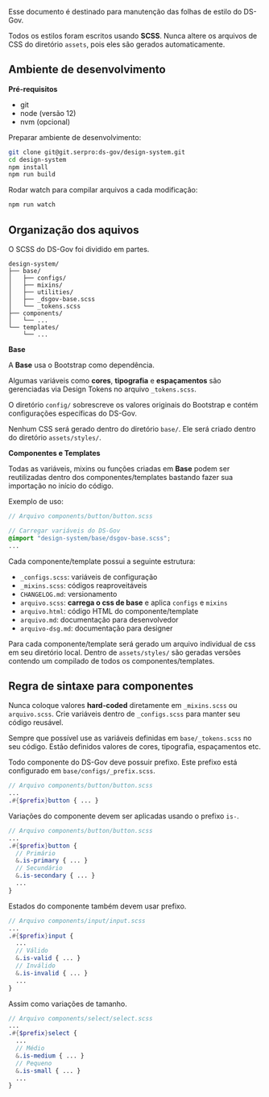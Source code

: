 Esse documento é destinado para manutenção das folhas de estilo do DS-Gov.

Todos os estilos foram escritos usando **SCSS**. Nunca altere os arquivos de CSS do diretório `assets`, pois eles são gerados automaticamente.

## Ambiente de desenvolvimento

**Pré-requisitos**

- git
- node (versão 12)
- nvm (opcional)

Preparar ambiente de desenvolvimento:

```bash
git clone git@git.serpro:ds-gov/design-system.git
cd design-system
npm install
npm run build
```

Rodar watch para compilar arquivos a cada modificação:

```bash
npm run watch
```

## Organização dos aquivos

O SCSS do DS-Gov foi dividido em partes.

```text
design-system/
├── base/
│   ├── configs/
│   ├── mixins/
│   ├── utilities/
│   ├── _dsgov-base.scss
│   └── _tokens.scss
├── components/
│   └── ...
└── templates/
    └── ...
```

**Base**

A **Base** usa o Bootstrap como dependência.

Algumas variáveis como **cores**, **tipografia** e **espaçamentos** são gerenciadas via Design Tokens no arquivo `_tokens.scss`.

O diretório `config/` sobrescreve os valores originais do Bootstrap e contém configurações específicas do DS-Gov.

Nenhum CSS será gerado dentro do diretório `base/`. Ele será criado dentro do diretório `assets/styles/`.

**Componentes e Templates**

Todas as variáveis, mixins ou funções criadas em **Base** podem ser reutilizadas dentro dos componentes/templates bastando fazer sua importação no início do código.

Exemplo de uso:

```scss
// Arquivo components/button/button.scss

// Carregar variáveis do DS-Gov
@import "design-system/base/dsgov-base.scss";
...
```

Cada componente/template possui a seguinte estrutura:

- `_configs.scss`: variáveis de configuração
- `_mixins.scss`: códigos reaproveitáveis
- `CHANGELOG.md`: versionamento
- `arquivo.scss`: **carrega o css de base** e aplica `configs` e `mixins`
- `arquivo.html`: código HTML do componente/template
- `arquivo.md`: documentação para desenvolvedor
- `arquivo-dsg.md`: documentação para designer

Para cada componente/template será gerado um arquivo individual de css em seu diretório local. Dentro de `assets/styles/` são geradas versões contendo um compilado de todos os componentes/templates.

## Regra de sintaxe para componentes

Nunca coloque valores **hard-coded** diretamente em `_mixins.scss` ou `arquivo.scss`. Crie variáveis dentro de `_configs.scss` para manter seu código reusável.

Sempre que possível use as variáveis definidas em `base/_tokens.scss` no seu código. Estão definidos valores de cores, tipografia, espaçamentos etc.

Todo componente do DS-Gov deve possuir prefixo. Este prefixo está configurado em `base/configs/_prefix.scss`.

```scss
// Arquivo components/button/button.scss
...
.#{$prefix}button { ... }
```

Variações do componente devem ser aplicadas usando o prefixo `is-`.

```scss
// Arquivo components/button/button.scss
...
.#{$prefix}button {
  // Primário
  &.is-primary { ... }
  // Secundário
  &.is-secondary { ... }
  ...
}
```

Estados do componente também devem usar prefixo.

```scss
// Arquivo components/input/input.scss
...
.#{$prefix}input {
  ...
  // Válido
  &.is-valid { ... }
  // Inválido
  &.is-invalid { ... }
  ...
}
```

Assim como variações de tamanho.

```scss
// Arquivo components/select/select.scss
...
.#{$prefix}select {
  ...
  // Médio
  &.is-medium { ... }
  // Pequeno
  &.is-small { ... }
  ...
}
```
